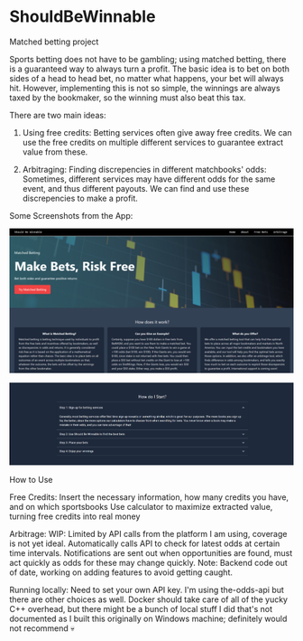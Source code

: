 # ShouldBeWinnable

Matched betting project 

Sports betting does not have to be gambling; using matched betting, there is a guaranteed way to always turn a profit.
The basic idea is to bet on both sides of a head to head bet, no matter what happens, your bet will always hit.
However, implementing this is not so simple, the winnings are always taxed by the bookmaker, so the winning must also beat this tax.

There are two main ideas:

1. Using free credits: 
Betting services often give away free credits. We can use the free credits on multiple different services to guarantee extract value from these.

2. Arbitraging: Finding discrepencies in different matchbooks' odds:
Sometimes, different services may have different odds for the same event, and thus different payouts. We can find and use these discrepencies to make a profit.

Some Screenshots from the App:

![landing page of Should Be Winnable](https://github.com/blustix/ShouldBeWinnable/blob/main/shouldBeWinnable/images/landingpage.png "Graph 1")

![Getting Started Section of Should Be Winnable](https://github.com/blustix/ShouldBeWinnable/blob/main/shouldBeWinnable/images/landingpage2.png "Graph 2")

How to Use

Free Credits:
Insert the necessary information, how many credits you have, and on which sportsbooks
Use calculator to maximize extracted value, turning free credits into real money

Arbitrage:
WIP: Limited by API calls from the platform I am using, coverage is not yet ideal.
Automatically calls API to check for latest odds at certain time intervals.
Notifications are sent out when opportunities are found, must act quickly as odds for these may change quickly.
Note: Backend code out of date, working on adding features to avoid getting caught.

Running locally: Need to set your own API key. I'm using the-odds-api but there are other choices as well.
Docker should take care of all of the yucky C++ overhead, but there might be a bunch of local stuff I did that's not documented as I 
built this originally on Windows machine; definitely would not recommend 💀
